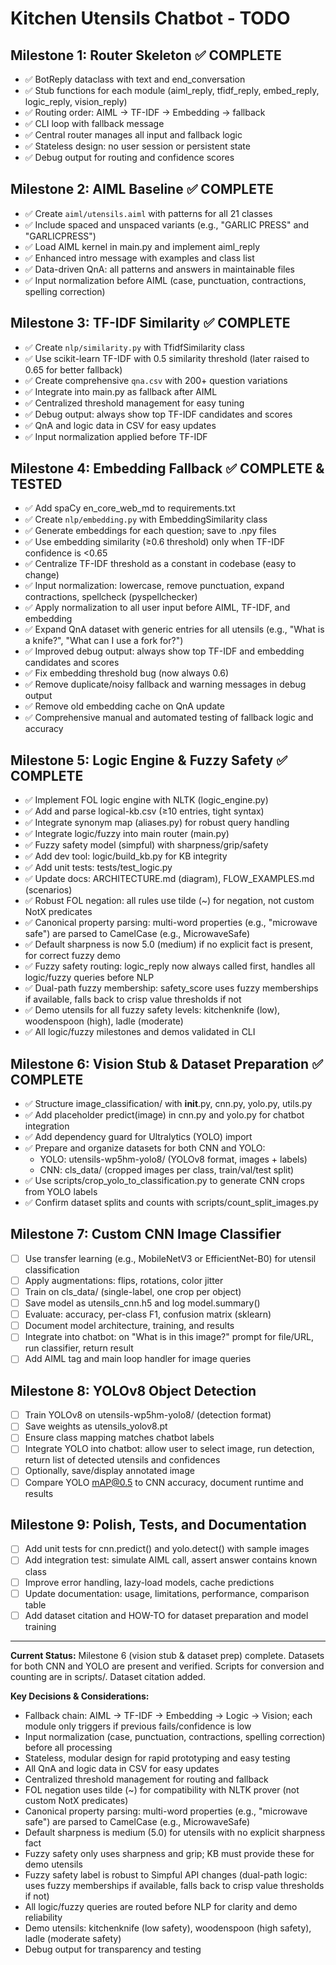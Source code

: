 # Kitchen Utensils Chatbot - TODO

## Milestone 1: Router Skeleton ✅ COMPLETE
- ✅ BotReply dataclass with text and end_conversation
- ✅ Stub functions for each module (aiml_reply, tfidf_reply, embed_reply, logic_reply, vision_reply)
- ✅ Routing order: AIML → TF-IDF → Embedding → fallback
- ✅ CLI loop with fallback message
- ✅ Central router manages all input and fallback logic
- ✅ Stateless design: no user session or persistent state
- ✅ Debug output for routing and confidence scores

## Milestone 2: AIML Baseline ✅ COMPLETE  
- ✅ Create `aiml/utensils.aiml` with patterns for all 21 classes
- ✅ Include spaced and unspaced variants (e.g., "GARLIC PRESS" and "GARLICPRESS")
- ✅ Load AIML kernel in main.py and implement aiml_reply
- ✅ Enhanced intro message with examples and class list
- ✅ Data-driven QnA: all patterns and answers in maintainable files
- ✅ Input normalization before AIML (case, punctuation, contractions, spelling correction)

## Milestone 3: TF-IDF Similarity ✅ COMPLETE
- ✅ Create `nlp/similarity.py` with TfidfSimilarity class
- ✅ Use scikit-learn TF-IDF with 0.5 similarity threshold (later raised to 0.65 for better fallback)
- ✅ Create comprehensive `qna.csv` with 200+ question variations
- ✅ Integrate into main.py as fallback after AIML
- ✅ Centralized threshold management for easy tuning
- ✅ Debug output: always show top TF-IDF candidates and scores
- ✅ QnA and logic data in CSV for easy updates
- ✅ Input normalization applied before TF-IDF

## Milestone 4: Embedding Fallback ✅ COMPLETE & TESTED
- ✅ Add spaCy en_core_web_md to requirements.txt
- ✅ Create `nlp/embedding.py` with EmbeddingSimilarity class
- ✅ Generate embeddings for each question; save to .npy files
- ✅ Use embedding similarity (≥0.6 threshold) only when TF-IDF confidence is <0.65
- ✅ Centralize TF-IDF threshold as a constant in codebase (easy to change)
- ✅ Input normalization: lowercase, remove punctuation, expand contractions, spellcheck (pyspellchecker)
- ✅ Apply normalization to all user input before AIML, TF-IDF, and embedding
- ✅ Expand QnA dataset with generic entries for all utensils (e.g., "What is a knife?", "What can I use a fork for?")
- ✅ Improved debug output: always show top TF-IDF and embedding candidates and scores
- ✅ Fix embedding threshold bug (now always 0.6)
- ✅ Remove duplicate/noisy fallback and warning messages in debug output
- ✅ Remove old embedding cache on QnA update
- ✅ Comprehensive manual and automated testing of fallback logic and accuracy

## Milestone 5: Logic Engine & Fuzzy Safety ✅ COMPLETE
- ✅ Implement FOL logic engine with NLTK (logic_engine.py)
- ✅ Add and parse logical-kb.csv (≥10 entries, tight syntax)
- ✅ Integrate synonym map (aliases.py) for robust query handling
- ✅ Integrate logic/fuzzy into main router (main.py)
- ✅ Fuzzy safety model (simpful) with sharpness/grip/safety
- ✅ Add dev tool: logic/build_kb.py for KB integrity
- ✅ Add unit tests: tests/test_logic.py
- ✅ Update docs: ARCHITECTURE.md (diagram), FLOW_EXAMPLES.md (scenarios)
- ✅ Robust FOL negation: all rules use tilde (~) for negation, not custom NotX predicates
- ✅ Canonical property parsing: multi-word properties (e.g., "microwave safe") are parsed to CamelCase (e.g., MicrowaveSafe)
- ✅ Default sharpness is now 5.0 (medium) if no explicit fact is present, for correct fuzzy demo
- ✅ Fuzzy safety routing: logic_reply now always called first, handles all logic/fuzzy queries before NLP
- ✅ Dual-path fuzzy membership: safety_score uses fuzzy memberships if available, falls back to crisp value thresholds if not
- ✅ Demo utensils for all fuzzy safety levels: kitchenknife (low), woodenspoon (high), ladle (moderate)
- ✅ All logic/fuzzy milestones and demos validated in CLI

## Milestone 6: Vision Stub & Dataset Preparation ✅ COMPLETE
- ✅ Structure image_classification/ with __init__.py, cnn.py, yolo.py, utils.py
- ✅ Add placeholder predict(image) in cnn.py and yolo.py for chatbot integration
- ✅ Add dependency guard for Ultralytics (YOLO) import
- ✅ Prepare and organize datasets for both CNN and YOLO:
    - YOLO: utensils-wp5hm-yolo8/ (YOLOv8 format, images + labels)
    - CNN: cls_data/ (cropped images per class, train/val/test split)
- ✅ Use scripts/crop_yolo_to_classification.py to generate CNN crops from YOLO labels
- ✅ Confirm dataset splits and counts with scripts/count_split_images.py

## Milestone 7: Custom CNN Image Classifier
- [ ] Use transfer learning (e.g., MobileNetV3 or EfficientNet-B0) for utensil classification
- [ ] Apply augmentations: flips, rotations, color jitter
- [ ] Train on cls_data/ (single-label, one crop per object)
- [ ] Save model as utensils_cnn.h5 and log model.summary()
- [ ] Evaluate: accuracy, per-class F1, confusion matrix (sklearn)
- [ ] Document model architecture, training, and results
- [ ] Integrate into chatbot: on "What is in this image?" prompt for file/URL, run classifier, return result
- [ ] Add AIML tag and main loop handler for image queries

## Milestone 8: YOLOv8 Object Detection
- [ ] Train YOLOv8 on utensils-wp5hm-yolo8/ (detection format)
- [ ] Save weights as utensils_yolov8.pt
- [ ] Ensure class mapping matches chatbot labels
- [ ] Integrate YOLO into chatbot: allow user to select image, run detection, return list of detected utensils and confidences
- [ ] Optionally, save/display annotated image
- [ ] Compare YOLO mAP@0.5 to CNN accuracy, document runtime and results

## Milestone 9: Polish, Tests, and Documentation
- [ ] Add unit tests for cnn.predict() and yolo.detect() with sample images
- [ ] Add integration test: simulate AIML call, assert answer contains known class
- [ ] Improve error handling, lazy-load models, cache predictions
- [ ] Update documentation: usage, limitations, performance, comparison table
- [ ] Add dataset citation and HOW-TO for dataset preparation and model training

---

**Current Status:** Milestone 6 (vision stub & dataset prep) complete. Datasets for both CNN and YOLO are present and verified. Scripts for conversion and counting are in scripts/. Dataset citation added.

**Key Decisions & Considerations:**
- Fallback chain: AIML → TF-IDF → Embedding → Logic → Vision; each module only triggers if previous fails/confidence is low
- Input normalization (case, punctuation, contractions, spelling correction) before all processing
- Stateless, modular design for rapid prototyping and easy testing
- All QnA and logic data in CSV for easy updates
- Centralized threshold management for routing and fallback
- FOL negation uses tilde (~) for compatibility with NLTK prover (not custom NotX predicates)
- Canonical property parsing: multi-word properties (e.g., "microwave safe") are parsed to CamelCase (e.g., MicrowaveSafe)
- Default sharpness is medium (5.0) for utensils with no explicit sharpness fact
- Fuzzy safety only uses sharpness and grip; KB must provide these for demo utensils
- Fuzzy safety label is robust to Simpful API changes (dual-path logic: uses fuzzy memberships if available, falls back to crisp value thresholds if not)
- All logic/fuzzy queries are routed before NLP for clarity and demo reliability
- Demo utensils: kitchenknife (low safety), woodenspoon (high safety), ladle (moderate safety)
- Debug output for transparency and testing 